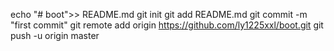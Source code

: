 echo "# boot">> README.md
git init
git add README.md
git commit -m "first commit"
git remote add origin https://github.com/ly1225xxl/boot.git
git push -u origin master

